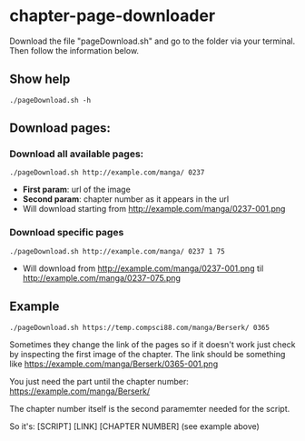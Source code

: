 # chapter-page-downloader

Download the file "pageDownload.sh" and go to the folder via your terminal.
Then follow the information below.

## Show help
```
./pageDownload.sh -h
```

## Download pages:
### Download all available pages:
```
./pageDownload.sh http://example.com/manga/ 0237
```
- __First param__: url of the image
- __Second param__: chapter number as it appears in the url
- Will download starting from http://example.com/manga/0237-001.png

### Download specific pages
```
./pageDownload.sh http://example.com/manga/ 0237 1 75
```
- Will download from http://example.com/manga/0237-001.png til http://example.com/manga/0237-075.png

## Example
```
./pageDownload.sh https://temp.compsci88.com/manga/Berserk/ 0365
```
Sometimes they change the link of the pages so if it doesn't work just check by inspecting the first image of the chapter. The link should be something like https://example.com/manga/Berserk/0365-001.png

You just need the part until the chapter number: https://example.com/manga/Berserk/

The chapter number itself is the second paramemter needed for the script.

So it's: [SCRIPT] [LINK] [CHAPTER NUMBER] (see example above)
